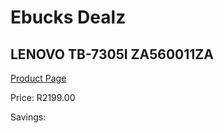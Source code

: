 
# Ebucks Dealz
## LENOVO TB-7305I ZA560011ZA
[Product Page](https://www.ebucks.com/web/shop/productSelected.do?prodId=985214921&catId=853981621)

Price: R2199.00

Savings: 


	